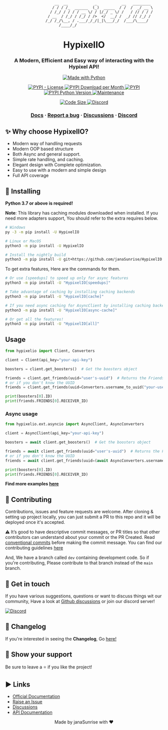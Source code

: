 ```
                      __  __            _           __   ________
                     / / / /_  ______  (_)  _____  / /  /  _/ __ \
                    / /_/ / / / / __ \/ / |/_/ _ \/ /   / // / / /
                   / __  / /_/ / /_/ / />  </  __/ /  _/ // /_/ /
                  /_/ /_/\__, / .___/_/_/|_|\___/_/  /___/\____/  
                        /____/_/  
```

<h3 align="center">

<h1 align="center">
  HypixelIO
</h1>

<h3 align="center">
A Modern, Efficient and Easy way of interacting with the Hypixel API!
</h3>

</h3>

<p align="center">

<a href="https://www.python.org/">
    <img src="http://ForTheBadge.com/images/badges/made-with-python.svg" alt="Made with Python" />
</a>

</p>

<p align="center">

<a href="https://pypi.org/project/HypixelIO">
    <img src="https://img.shields.io/pypi/l/HypixelIO" alt="PYPI - License" />
</a>

<a href="https://pypi.org/project/HypixelIO">
    <img src="https://img.shields.io/pypi/dm/ansicolortags.svg" alt="PYPI Download per Month" />
</a>

<a href="https://pypi.org/project/HypixelIO">
    <img src="https://img.shields.io/pypi/v/HypixelIO" alt="PYPI" />
</a>

<a href="https://pypi.org/project/HypixelIO">
    <img src="https://img.shields.io/pypi/pyversions/HypixelIO" alt="PYPI Python Version" />
</a>

<a href="https://GitHub.com/janaSunrise/HypixelIO/graphs/commit-activity">
    <img src="https://img.shields.io/badge/Maintained%3F-yes-green.svg" alt="Maintenance" />
</a>

</p>

<p align="center">

<a href="https://github.com/janaSunrise/HypixelIO">
    <img src="https://img.shields.io/github/languages/code-size/janaSunrise/HypixelIO" alt="Code Size" />
</a>

<a href="https://discord.gg/MKC4qna4Gz">
    <img src="https://discordapp.com/api/guilds/835940276869791816/widget.png?style=shield" alt="Discord" />
</a>

</p>

<h3 align="center">
  <a href="https://hypixelio.readthedocs.org">Docs</a>
  <span> · </span>
  <a href="https://github.com/janaSunrise/HypixelIO/issues">Report a bug</a>
  <span> · </span>
  <a href="https://github.com/janaSunrise/HypixelIO/discussions">Discussions</a>
  <span> · </span>
  <a href="https://discord.gg/MKC4qna4Gz">Discord</a>
</h3>

## ✨ Why choose HypixelIO?

- Modern way of handling requests
- Modern OOP based structure  
- Both Async and general support.
- Simple rate handling, and caching.
- Elegant design with Complete optimization.
- Easy to use with a modern and simple design
- Full API coverage

## 🚀 Installing

**Python 3.7 or above is required!**

**Note**: This library has caching modules downloaded when installed. If you need more
  adapters support, You should refer to the extra requires below.

```sh
# Windows
py -3 -m pip install -U HypixelIO

# Linux or MacOS
python3 -m pip install -U HypixelIO

# Install the nightly build
python3 -m pip install -U git+https://github.com/janaSunrise/HypixelIO
```

To get extra features, Here are the commands for them.

```sh
# Or use [speedups] to speed up only for async features
python3 -m pip install -U "HypixelIO[speedups]"

# Take advantage of caching by installing caching backends
python3 -m pip install -U "HypixelIO[cache]"

# If you need async caching for AsyncClient by installing caching backends
python3 -m pip install -U "HypixelIO[async-cache]"

# Or get all the features!
python3 -m pip install -U "HypixelIO[all]"
```

## Usage

```python
from hypixelio import Client, Converters

client = Client(api_key="your-api-key")

boosters = client.get_boosters()  # Get the boosters object

friends = client.get_friends(uuid="user's-uuid")  # Returns the Friends object
# or if you don't know the UUID
friends = client.get_friends(uuid=Converters.username_to_uuid("your-username"))

print(boosters[0].ID)
print(friends.FRIENDS[0].RECEIVER_ID)
```

### Async usage

```python
from hypixelio.ext.asyncio import AsyncClient, AsyncConverters

client = AsyncClient(api_key="your-api-key")

boosters = await client.get_boosters()  # Get the boosters object

friends = await client.get_friends(uuid="user's-uuid")  # Returns the Friends object
# or if you don't know the UUID
friends = await client.get_friends(uuid=(await AsyncConverters.username_to_uuid("your-username")))

print(boosters[0].ID)
print(friends.FRIENDS[0].RECEIVER_ID)
```

**Find more examples [here](https://github.com/janaSunrise/HypixelIO/tree/main/examples)**

## 🤝 Contributing

Contributions, issues and feature requests are welcome. After cloning & setting up project locally, you can just submit
a PR to this repo and it will be deployed once it's accepted.

⚠️ It’s good to have descriptive commit messages, or PR titles so that other contributors can understand about your
commit or the PR Created. Read [conventional commits](https://www.conventionalcommits.org/en/v1.0.0-beta.3/) before
making the commit message. You can find our contributing guidelines [here](https://github.com/janaSunrise/HypixelIO/blob/main/CONTRIBUTING.md)

And, We have a branch called `dev` containing development code. So if you're contributing, Please contribute to that branch 
instead of the `main` branch.

## 💬 Get in touch

If you have various suggestions, questions or want to discuss things wit our community, Have a look at
[Github discussions](https://github.com/janaSunrise/HypixelIO/discussions) or join our discord server!

[![Discord](https://discordapp.com/api/guilds/835940276869791816/widget.png?style=shield)](https://discord.gg/MKC4qna4Gz)

## 📢 Changelog

If you're interested in seeing the **Changelog**, Go [here!](https://github.com/janaSunrise/HypixelIO/blob/main/CHANGELOG.md)

## 🙌 Show your support

Be sure to leave a ⭐️ if you like the project!

## ▶ Links

- [Official Documentation](http://hypixelio.rtfd.io/)
- [Raise an Issue](https://github.com/janaSunrise/HypixelIO/issues)
- [Discussions](https://github.com/janaSunrise/HypixelIO/discussions)
- [API Documentation](https://api.hypixel.net)


<div align="center">Made by janaSunrise with ❤</div>
